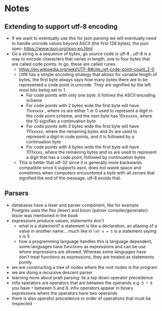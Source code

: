 # Notes

## Extending to support utf-8 encoding

- If we want to eventually use this for json parsing we will eventually need to handle unicode values beyond ASCII (the first 128 bytes), the json spec: https://www.json.org/json-en.html
- Go a string is a sequence of bytes, go source code is utf-8 , utf-8 is a way to encode characters that varies in length, one to four bytes that are called code points. In go, these are called runes.
  - https://en.wikipedia.org/wiki/UTF-8#cite_ref-code-point-count_2-0
  - Utf8 has a simple encoding strategy that allows for variable length of bytes, the first byte always says how many bytes there are to be represented a code point in unicode. They are signified by the left most bits being set to 1.
    - For code points with only one byte: it follows the ASCII encoding scheme
    - For code points with 2 bytes wide the first byte will have 11xxxxxx , where xs are either 1 or 0 used to represent a digit in the code point scheme, and the next byte has 10xxxxxx, where the 10 signifies a continuation byte
    - For code points with 3 bytes wide the first byte will have 111xxxxx, where the remaining bytes and 0s are used to represent a digit in code points, and it is followed by a continuation byte
    - For code points with 4 bytes wide the first byte will have 1111xxxx, where the remaining bytes and xs are used to represent a digit that has a code point, followed by continuation bytes
  - This is better that utf-32 since it is generally more backwards compatible since it supports ascii, does not waste space and sometimes when computers encountered a byte with all zeroes that signified the end of the message, utf-8 avoids that.

## Parsers

- databases have a lexer and parser component, like for example Postgres uses the flex (lexer) and bison (parser compiler/generator). bison was mentioned in the book
- expressions produce values, statements don't
  - what is a statement? a statement is like a declaration, an aliasing of a value in another name... much like in `let x = 5` is a statement saying x is 5.
  - how a programming language handles this is language dependent, some languages have functions as expressions and can be use where expressions are allowed. Whereas some languages have don't treat functions as expressions, they are treated as statements purely.
- we are constructing a tree of nodes where the root nodes is the program
- we are doing a recursive descent parser
- learning more about pratt parsing: its a top down operator precedence
- infix operators are operators that are between the operands e.g. `5 * 8` you have `*` between 5 and 8. infix operators appear in binary expressions where the operators have two operands
- there is also operator precedence or order of operations that must be respected
